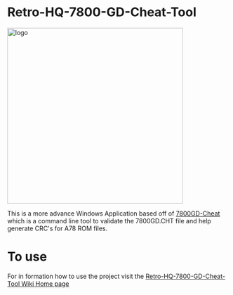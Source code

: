 # Retro-HQ-7800-GD-Cheat-Tool

<p align="left">
  <img src="https://camo.githubusercontent.com/ffb8de0f72cafe4ce0728c3dec002ffb6d658c7b47716333d4146849194d7369/68747470733a2f2f7777772e6e363467616d657370656469612e636f6d2f2f6769746875622f3738303047445f4368656174546f6f6c2f696d616765732f696d6167655f312e706e67" alt="logo" width="400" />
</p>

This is a more advance Windows Application based off of [7800GD-Cheat ](https://github.com/RetroHQ/7800GD-Cheat) which is a command line tool to validate the 7800GD.CHT file and help generate CRC's for A78 ROM files.

# To use

For in formation how to use the project visit the [Retro-HQ-7800-GD-Cheat-Tool Wiki Home page](https://github.com/TheGent/Retro-HQ-7800-GD-Cheat-Tool/wiki)


